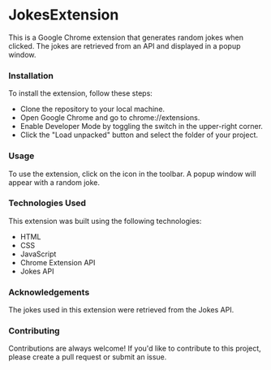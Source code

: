 # JokesExtension
This is a Google Chrome extension that generates random jokes when clicked. The jokes are retrieved from an API and displayed in a popup window.

<h3>Installation</h3>
To install the extension, follow these steps:
<ul>
  <li>Clone the repository to your local machine.</li>
  <li>Open Google Chrome and go to chrome://extensions.</li>
  <li>Enable Developer Mode by toggling the switch in the upper-right corner.</li>
  <li>Click the "Load unpacked" button and select the folder of your project.</li>
 </ul>

<h3>Usage</h3>
To use the extension, click on the icon in the toolbar. A popup window will appear with a random joke.

<h3>Technologies Used</h3>
This extension was built using the following technologies:
<ul>
  <li>HTML</li>
  <li>CSS</li>
  <li>JavaScript</li>
  <li>Chrome Extension API</li>
  <li>Jokes API</li>
</ul>
<h3>Acknowledgements</h3>
The jokes used in this extension were retrieved from the Jokes API.

<h3>Contributing</h3>
Contributions are always welcome! If you'd like to contribute to this project, please create a pull request or submit an issue.



